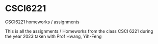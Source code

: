 # CSCI6221
CSCI6221 homeworks / assignments

This is all the assignments / Homeworks from the class CSCI 6221 during the year 2023 taken with Prof Hwang, Yih-Feng
